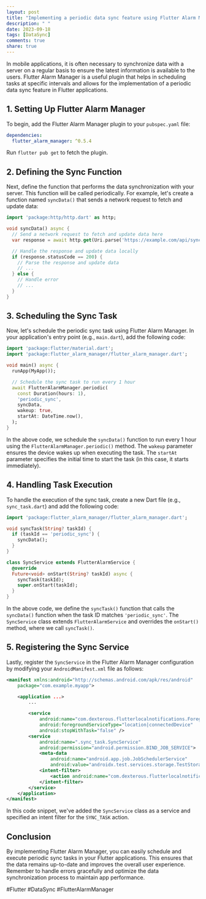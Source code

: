 ```yaml
---
layout: post
title: "Implementing a periodic data sync feature using Flutter Alarm Manager"
description: " "
date: 2023-09-18
tags: [DataSync]
comments: true
share: true
---
```


In mobile applications, it is often necessary to synchronize data with a server on a regular basis to ensure the latest information is available to the users. Flutter Alarm Manager is a useful plugin that helps in scheduling tasks at specific intervals and allows for the implementation of a periodic data sync feature in Flutter applications.

## 1. Setting Up Flutter Alarm Manager

To begin, add the Flutter Alarm Manager plugin to your `pubspec.yaml` file:

```yaml
dependencies:
  flutter_alarm_manager: ^0.5.4
```

Run `flutter pub get` to fetch the plugin.

## 2. Defining the Sync Function

Next, define the function that performs the data synchronization with your server. This function will be called periodically. For example, let's create a function named `syncData()` that sends a network request to fetch and update data:

```dart
import 'package:http/http.dart' as http;

void syncData() async {
  // Send a network request to fetch and update data here
  var response = await http.get(Uri.parse('https://example.com/api/sync'));

  // Handle the response and update data locally
  if (response.statusCode == 200) {
    // Parse the response and update data
    // ...
  } else {
    // Handle error
    // ...
  }
}
```

## 3. Scheduling the Sync Task

Now, let's schedule the periodic sync task using Flutter Alarm Manager. In your application's entry point (e.g., `main.dart`), add the following code:

```dart
import 'package:flutter/material.dart';
import 'package:flutter_alarm_manager/flutter_alarm_manager.dart';

void main() async {
  runApp(MyApp());

  // Schedule the sync task to run every 1 hour
  await FlutterAlarmManager.periodic(
    const Duration(hours: 1),
    'periodic_sync',
    syncData,
    wakeup: true,
    startAt: DateTime.now(),
  );
}
```

In the above code, we schedule the `syncData()` function to run every 1 hour using the `FlutterAlarmManager.periodic()` method. The `wakeup` parameter ensures the device wakes up when executing the task. The `startAt` parameter specifies the initial time to start the task (in this case, it starts immediately).

## 4. Handling Task Execution

To handle the execution of the sync task, create a new Dart file (e.g., `sync_task.dart`) and add the following code:

```dart
import 'package:flutter_alarm_manager/flutter_alarm_manager.dart';

void syncTask(String? taskId) {
  if (taskId == 'periodic_sync') {
    syncData();
  }
}

class SyncService extends FlutterAlarmService {
  @override
  Future<void> onStart(String? taskId) async {
    syncTask(taskId);
    super.onStart(taskId);
  }
}
```

In the above code, we define the `syncTask()` function that calls the `syncData()` function when the task ID matches `'periodic_sync'`. The `SyncService` class extends `FlutterAlarmService` and overrides the `onStart()` method, where we call `syncTask()`.

## 5. Registering the Sync Service

Lastly, register the `SyncService` in the Flutter Alarm Manager configuration by modifying your `AndroidManifest.xml` file as follows:

```xml
<manifest xmlns:android="http://schemas.android.com/apk/res/android"
    package="com.example.myapp">

    <application ...>
        ...

        <service
            android:name="com.dexterous.flutterlocalnotifications.ForegroundService"
            android:foregroundServiceType="location|connectedDevice"
            android:stopWithTask="false" />
        <service
            android:name=".sync_task.SyncService"
            android:permission="android.permission.BIND_JOB_SERVICE">
            <meta-data
                android:name="android.app.job.JobSchedulerService"
                android:value="androidx.test.services.storage.TestStorageService" />
            <intent-filter>
                <action android:name="com.dexterous.flutterlocalnotifications.SYNC_TASK" />
            </intent-filter>
        </service>
    </application>
</manifest>
```

In this code snippet, we've added the `SyncService` class as a service and specified an intent filter for the `SYNC_TASK` action.

## Conclusion

By implementing Flutter Alarm Manager, you can easily schedule and execute periodic sync tasks in your Flutter applications. This ensures that the data remains up-to-date and improves the overall user experience. Remember to handle errors gracefully and optimize the data synchronization process to maintain app performance.

#Flutter #DataSync #FlutterAlarmManager
